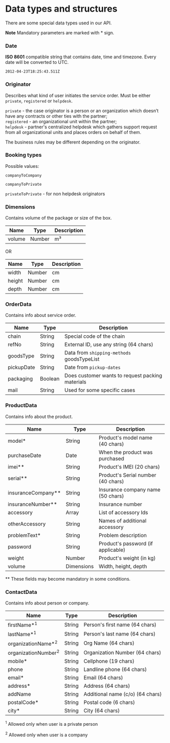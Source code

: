 # Data types and structures

There are some special data types used in our API.

**Note** Mandatory parameters are marked with  *  sign.

### Date

**ISO 8601** compatible string that contains date, time and timezone. Every date will be converted to UTC.

`2012-04-23T18:25:43.511Z`

### Originator

Describes what kind of user initiates the service order. Must be either `private`, `registered` or `helpdesk`.

`private` - the case originator is a person or an organization which doesn’t have any contracts or other ties with the partner;<br>
`registered` - an organizational unit within the partner;<br>
`helpdesk` - partner's centralized helpdesk which gathers support request from all organizational units and places orders on behalf of them.

The business rules may be different depending on the originator.

### Booking types

Possible values: 

`companyToCompany`

`companyToPrivate`

`privateToPrivate` - for non helpdesk originators


### Dimensions

Contains volume of the package or size of the box.

| Name                   | Type       | Description                             |
| ---------------------- | ---------- | --------------------------------------- |
| volume                 | Number     | m³                                      |

OR

| Name                   | Type       | Description                             |
| ---------------------- | ---------- | --------------------------------------- |
| width                  | Number     | cm                                      |
| height                 | Number     | cm                                      |
| depth                  | Number     | cm                                      |

### OrderData

Contains info about service order.

| Name                   | Type       | Description                                |
| ---------------------- | ---------- | ------------------------------------------ |
| chain                  | String     | Special code of the chain                  |
| refNo                  | String     | External ID, use any string (64 chars)     |
| goodsType              | String     | Data from `shipping-methods` goodsTypeList |
| pickupDate             | String     | Date from `pickup-dates`                   |
| packaging              | Boolean    | Does customer wants to request packing materials |
| mail                   | String     | Used for some specific cases               |


### ProductData

Contains info about the product.

| Name                   | Type       | Description                             |
| ---------------------- | ---------- | --------------------------------------- |
| model*      					 | String     | Product's model name (40 chars)         |
| purchaseDate           | Date       | When the product was purchased          |
| imei**      					 | String     | Product's IMEI (20 chars)           		|
| serial**    					 | String     | Product's Serial number (40 chars)      |
| insuranceCompany**     | String     | Insurance company name (50 chars)       |
| insuranceNumber**      | String     | Insurance number                        |
| accessory              | Array      | List of accessory Ids                   |
| otherAccessory         | String     | Names of additional accessory           |
| problemText*					 | String   	| Problem description                     |
| password               | String     | Product's password (if applicable)      |
| weight                 | Number     | Product's weight (in kg)                |
| volume                 | Dimensions | Width, height, depth                    |

\*\* These fields may become mandatory in some conditions.

### ContactData

Contains info about person or company.

| Name                    | Type       | Description                             |
| ----------------------- | ---------- | --------------------------------------- |
| firstName*<sup>1</sup>  | String     | Person's first name (64 chars)          |
| lastName*<sup>1</sup>| String     | Person's last name (64 chars)           |
| organizationName*<sup>2</sup>| String     | Org Name (64 chars)                     |
| organizationNumber<sup>2</sup>| String     | Organization Number (64 chars)          |
| mobile*     						| String     | Cellphone (19 chars)                    |
| phone                  	| String     | Landline phone (64 chars)               |
| email*     							| String     | Email (64 chars)                        |
| address*    						| String     | Address (64 chars)                      |
| addName               	| String     | Additional name (c/o) (64 chars)        |
| postalCode* 						| String     | Postal code (6 chars)                   |
| city*       						| String     | City (64 chars)                         |

<sup>1</sup> Allowed only when user is a private person

<sup>2</sup> Allowed only when user is a company
